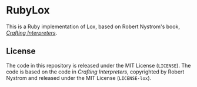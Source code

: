 # RubyLox

This is a Ruby implementation of Lox, based on Robert Nystrom's book, *[Crafting Interpreters][crafting]*.

## License

The code in this repository is released under the MIT License (`LICENSE`). The code is based on the code in *Crafting Interpreters*, copyrighted by Robert Nystrom and released under the MIT License (`LICENSE-lox`).

[crafting]: https://craftinginterpreters.com "Crafting Interpreters"
